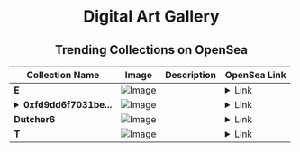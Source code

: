 <div align="center">

# Digital Art Gallery

## Trending Collections on OpenSea

| Collection Name                       | Image                                                                                     | Description                       | OpenSea Link                                                                                          |
|---------------------------------------|-------------------------------------------------------------------------------------------|-----------------------------------|--------------------------------------------------------------------------------------------------------|
| **E** | ![Image](https://i.seadn.io/s/raw/files/d2444d4a22b8d7f8f8604e9029550488.jpg?w=500&auto=format?w=200&auto=format) |  | <details><summary>Link</summary>[E](https://opensea.io/collection/e-1859)</details> |
| **<details><summary>0xfd9dd6f7031be...</summary>0xfd9dd6f7031be0031c4732bd2c40e3699ecc5702</details>** | ![Image](https://i.seadn.io/s/raw/files/0120dbe70465f91ae019e541cba50a56.jpg?w=500&auto=format?w=200&auto=format) |  | <details><summary>Link</summary>[0xfd9dd6f7031be0031c4732bd2c40e3699ecc5702](https://opensea.io/collection/0xfd9dd6f7031be0031c4732bd2c40e3699ecc5702)</details> |
| **Dutcher6** | ![Image](https://i.seadn.io/s/raw/files/0e472d88fab563ea8e161b2362e8af68.png?w=500&auto=format?w=200&auto=format) |  | <details><summary>Link</summary>[Dutcher6](https://opensea.io/collection/dutcher6)</details> |
| **T** | ![Image](https://i.seadn.io/s/raw/files/996913debefdf1bfb635c222ad2c92ea.jpg?w=500&auto=format?w=200&auto=format) |  | <details><summary>Link</summary>[T](https://opensea.io/collection/t-1150)</details> |

</div>